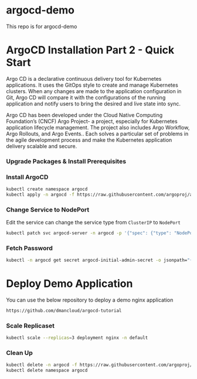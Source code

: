 # argocd-demo
This repo is for argocd-demo
# ArgoCD Installation Part 2 - Quick Start
Argo CD is a declarative continuous delivery tool for Kubernetes applications. It uses the GitOps style to create and manage Kubernetes clusters. When any changes are made to the application configuration in Git, Argo CD will compare it with the configurations of the running application and notify users to bring the desired and live state into sync.

Argo CD has been developed under the Cloud Native Computing Foundation’s (CNCF) Argo Project- a project, especially for Kubernetes application lifecycle management. The project also includes Argo Workflow, Argo Rollouts, and Argo Events.. Each solves a particular set of problems in the agile development process and make the Kubernetes application delivery scalable and secure.
### Upgrade Packages & Install Prerequisites

### Install ArgoCD
```sh
kubectl create namespace argocd
kubectl apply -n argocd -f https://raw.githubusercontent.com/argoproj/argo-cd/stable/manifests/install.yaml
```
### Change Service to NodePort
Edit the service can change the service type from `ClusterIP` to `NodePort`
```sh
kubectl patch svc argocd-server -n argocd -p '{"spec": {"type": "NodePort"}}' 
```
### Fetch Password
```sh
kubectl -n argocd get secret argocd-initial-admin-secret -o jsonpath="{.data.password}" | base64 -d
```
# Deploy Demo Application
You can use the below repository to deploy a demo nginx application
```sh
https://github.com/dmancloud/argocd-tutorial
```
### Scale Replicaset 
```sh
kubectl scale --replicas=3 deployment nginx -n default
```
### Clean Up
```sh
kubectl delete -n argocd -f https://raw.githubusercontent.com/argoproj/argo-cd/stable/manifests/install.yaml
kubectl delete namespace argocd
```
